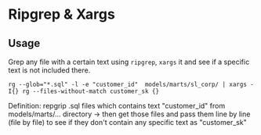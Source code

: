 # Ripgrep & Xargs

## Usage
Grep any file with a certain text using `ripgrep`, `xargs` it and see if a specific text is not included there.

```
rg --glob="*.sql" -l -e "customer_id"  models/marts/sl_corp/ | xargs -I{} rg --files-without-match customer_sk {}
```
Definition: repgrip .sql files which contains text "customer_id" from models/marts/... directory -> then get those files and pass them line by line (file by file) to see if they don't  contain any specific text as "customer_sk"